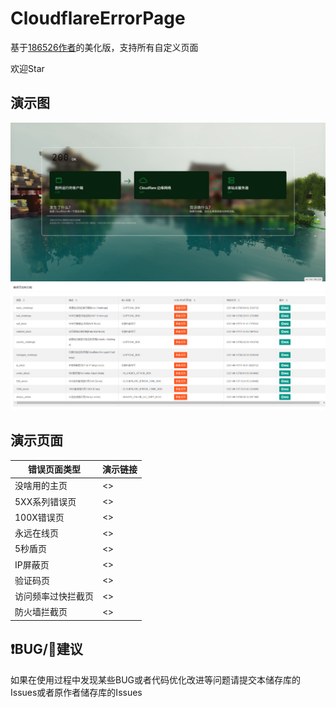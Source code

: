 # CloudflareErrorPage
基于[186526作者][1]的美化版，支持所有自定义页面

欢迎Star

## 演示图
![主页演示图](./photo/yanshi.png)
![支持页面图](./photo/yanshi1.png)

## 演示页面
| 错误页面类型        | 演示链接                                       |
| ------------------ | --------------------------------------------- |
| 没啥用的主页        | <>          |
| 5XX系列错误页       | <>       |
| 100X错误页          | <>     |
| 永远在线页          | <> |
| 5秒盾页             | <>            |
| IP屏蔽页            | <>      |
| 验证码页            | <>       |
| 访问频率过快拦截页   | <>          |
| 防火墙拦截页        | <>     |

## ❗BUG/📑建议
如果在使用过程中发现某些BUG或者代码优化改进等问题请提交本储存库的Issues或者原作者储存库的Issues

[1]: https://github.com/186526/CloudflareCustomErrorPage
